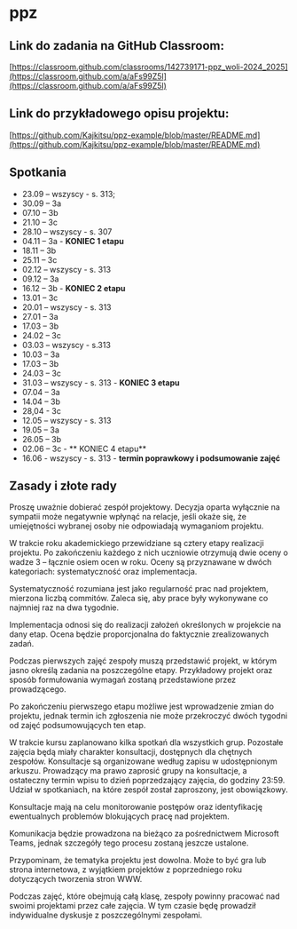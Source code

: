 # ppz

## Link do zadania na GitHub Classroom:
[https://classroom.github.com/classrooms/142739171-ppz_woli-2024_2025](https://classroom.github.com/a/aFs99Z5l](https://classroom.github.com/a/aFs99Z5l)

## Link do przykładowego opisu projektu:
[https://github.com/Kajkitsu/ppz-example/blob/master/README.md](https://github.com/Kajkitsu/ppz-example/blob/master/README.md)

## Spotkania
- 23.09 – wszyscy - s. 313;
- 30.09 – 3a
- 07.10 – 3b
- 21.10 – 3c
- 28.10 – wszyscy - s. 307
- 04.11 – 3a - **KONIEC 1 etapu**
- 18.11 – 3b
- 25.11 – 3c
- 02.12 – wszyscy - s. 313
- 09.12 – 3a
- 16.12 – 3b - **KONIEC 2 etapu**
- 13.01 – 3c
- 20.01 – wszyscy - s. 313
- 27.01 – 3a
- 17.03 – 3b
- 24.02 – 3c
- 03.03 – wszyscy - s.313
- 10.03 – 3a
- 17.03 – 3b
- 24.03 – 3c
- 31.03 – wszyscy - s. 313 - **KONIEC 3 etapu**
- 07.04 – 3a
- 14.04 – 3b
- 28,04 - 3c
- 12.05 – wszyscy - s. 313
- 19.05 – 3a
- 26.05 – 3b
- 02.06 – 3c  - ** KONIEC 4 etapu**
- 16.06 - wszyscy - s. 313 - **termin poprawkowy i podsumowanie zajęć**

## Zasady i złote rady

Proszę uważnie dobierać zespół projektowy. Decyzja oparta wyłącznie na sympatii może negatywnie wpłynąć na relacje, jeśli okaże się, że umiejętności wybranej osoby nie odpowiadają wymaganiom projektu.

W trakcie roku akademickiego przewidziane są cztery etapy realizacji projektu. Po zakończeniu każdego z nich uczniowie otrzymują dwie oceny o wadze 3 – łącznie osiem ocen w roku. Oceny są przyznawane w dwóch kategoriach: systematyczność oraz implementacja.

Systematyczność rozumiana jest jako regularność prac nad projektem, mierzona liczbą commitów. Zaleca się, aby prace były wykonywane co najmniej raz na dwa tygodnie.

Implementacja odnosi się do realizacji założeń określonych w projekcie na dany etap. Ocena będzie proporcjonalna do faktycznie zrealizowanych zadań.

Podczas pierwszych zajęć zespoły muszą przedstawić projekt, w którym jasno określą zadania na poszczególne etapy. Przykładowy projekt oraz sposób formułowania wymagań zostaną przedstawione przez prowadzącego.

Po zakończeniu pierwszego etapu możliwe jest wprowadzenie zmian do projektu, jednak termin ich zgłoszenia nie może przekroczyć dwóch tygodni od zajęć podsumowujących ten etap.

W trakcie kursu zaplanowano kilka spotkań dla wszystkich grup. Pozostałe zajęcia będą miały charakter konsultacji, dostępnych dla chętnych zespołów. Konsultacje są organizowane według zapisu w udostępnionym arkuszu. Prowadzący ma prawo zaprosić grupy na konsultacje, a ostateczny termin wpisu to dzień poprzedzający zajęcia, do godziny 23:59. Udział w spotkaniach, na które zespół został zaproszony, jest obowiązkowy.

Konsultacje mają na celu monitorowanie postępów oraz identyfikację ewentualnych problemów blokujących pracę nad projektem.

Komunikacja będzie prowadzona na bieżąco za pośrednictwem Microsoft Teams, jednak szczegóły tego procesu zostaną jeszcze ustalone.

Przypominam, że tematyka projektu jest dowolna. Może to być gra lub strona internetowa, z wyjątkiem projektów z poprzedniego roku dotyczących tworzenia stron WWW.

Podczas zajęć, które obejmują całą klasę, zespoły powinny pracować nad swoimi projektami przez całe zajęcia. W tym czasie będę prowadził indywidualne dyskusje z poszczególnymi zespołami.
